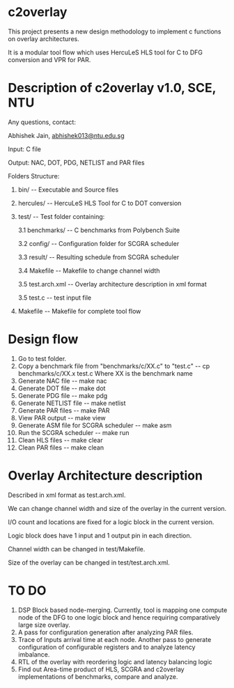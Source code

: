 c2overlay
=========

This project presents a new design methodology to implement c functions on overlay architectures. 

It is a modular tool flow which uses HercuLeS HLS tool for C to DFG conversion and VPR for PAR.


Description of c2overlay v1.0, SCE, NTU
=======================================

Any questions, contact:

Abhishek Jain, abhishek013@ntu.edu.sg

Input: C file

Output: NAC, DOT, PDG, NETLIST and PAR files

Folders Structure:

1. bin/ 		-- Executable and Source files  
2. hercules/ 		-- HercuLeS HLS Tool for C to DOT conversion
3. test/ 		-- Test folder containing:

	3.1 benchmarks/ 	-- C benchmarks from Polybench Suite

	3.2 config/ 		-- Configuration folder for SCGRA scheduler

	3.3 result/ 		-- Resulting schedule from SCGRA scheduler

	3.4 Makefile		-- Makefile to change channel width

	3.5 test.arch.xml	-- Overlay architecture description in xml format 	

	3.5 test.c		-- test input file

4. Makefile		-- Makefile for complete tool flow


Design flow
===========

1. Go to test folder.
2. Copy a benchmark file from "benchmarks/c/XX.c" to "test.c" 	-- cp benchmarks/c/XX.x test.c 
   Where XX is the benchmark name
3. Generate NAC file					 	-- make nac
4. Generate DOT file						-- make dot
5. Generate PDG file						-- make pdg
6. Generate NETLIST file					-- make netlist
7. Generate PAR files						-- make PAR
8. View PAR output						-- make view
9. Generate ASM file for SCGRA scheduler			-- make asm
10. Run the SCGRA scheduler					-- make run
11. Clean HLS files						-- make clear
12. Clean PAR files						-- make clean


Overlay Architecture description 
================================

Described in xml format as test.arch.xml. 

We can change channel width and size of the overlay in the current version.

I/O count and locations are fixed for a logic block in the current version.

Logic block does have 1 input and 1 output pin in each direction.

Channel width can be changed in test/Makefile.

Size of the overlay can be changed in test/test.arch.xml.


TO DO 
=====

1. DSP Block based node-merging. Currently, tool is mapping one compute node of the DFG to one logic block and hence requiring comparatively large size overlay.
2. A pass for configuration generation after analyzing PAR files. 
3. Trace of Inputs arrival time at each node. Another pass to generate configuration of configurable registers and to analyze latency imbalance.
4. RTL of the overlay with reordering logic and latency balancing logic
5. Find out Area-time product of HLS, SCGRA and c2overlay implementations of benchmarks, compare and analyze.
  
   	 
	

